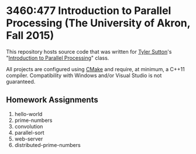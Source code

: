 # 3460:477 Introduction to Parallel Processing (The University of Akron, Fall 2015)

This repository hosts source code that was written for
[Tyler Sutton](mailto:tsutton@uakron.edu)'s "[Introduction to Parallel
Processing](https://github.com/tosutton/CS-3460-X77)" class.

All projects are configured using [CMake](https://cmake.org) and require, at
minimum, a C++11 compiler. Compatibility with Windows and/or Visual Studio is
not guaranteed.

## Homework Assignments

1. hello-world
2. prime-numbers
3. convolution
4. parallel-sort
5. web-server
6. distributed-prime-numbers
